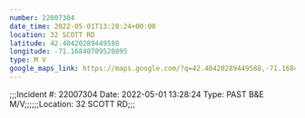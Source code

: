 ```yaml
---
number: 22007304
date_time: 2022-05-01T13:28:24+00:00
location: 32 SCOTT RD
latitude: 42.40420289449588
longitude: -71.16840709520895
type: M V
google_maps_link: https://maps.google.com/?q=42.40420289449588,-71.16840709520895
---
```


;;;Incident #: 22007304  Date: 2022-05-01 13:28:24   Type: PAST B&E M/V;;;;;;Location: 32 SCOTT RD;;;
